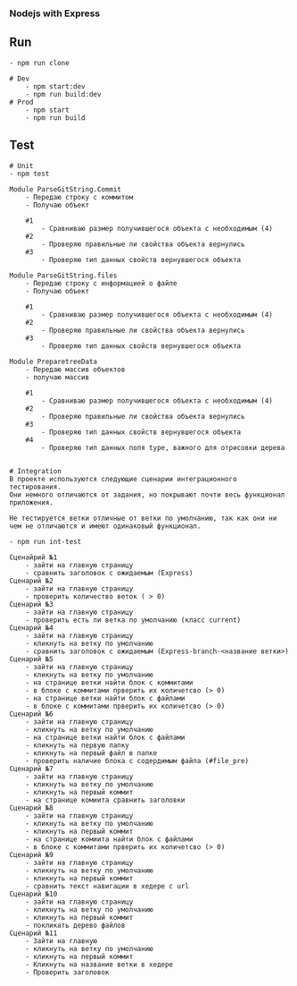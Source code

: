 ### Nodejs with Express
## Run
    - npm run clone

    # Dev
        - npm start:dev
        - npm run build:dev
    # Prod
        - npm start
        - npm run build

## Test
    # Unit
    - npm test

    Module ParseGitString.Commit
        - Передаю строку с коммитом
        - Получаю объект

        #1
            - Сравниваю размер получившегося объекта с необходимым (4)
        #2
            - Проверяю правильные ли свойства объекта вернулись
        #3
            - Проверяю тип данных свойств вернувшегося объекта

    Module ParseGitString.files
        - Передаю строку с информацией о файле
        - Получаю объект

        #1
            - Сравниваю размер получившегося объекта с необходимым (4)
        #2
            - Проверяю правильные ли свойства объекта вернулись
        #3
            - Проверяю тип данных свойств вернувшегося объекта

    Module PreparetreeData
        - Передаю массив объектов
        - получаю массив

        #1
            - Сравниваю размер получившегося объекта с необходимым (4)
        #2
            - Проверяю правильные ли свойства объекта вернулись
        #3
            - Проверяю тип данных свойств вернувшегося объекта
        #4
            - Проверяю тип данных поля type, важного для отрисовки дерева


    # Integration
    В проекте используются следующие сценарии интеграционного тестирования.
    Они немного отличаются от задания, но покрывают почти весь функционал приложения.

    Не тестируется ветки отличные от ветки по умолчанию, так как они ни чем не отличаются и имеют одинаковый функционал.

    - npm run int-test

    Сценайрий №1
        - зайти на главную страницу
        - сравнить заголовок с ожидаемым (Express)
    Сценарий №2
        - зайти на главную страницу
        - проверить количество веток ( > 0)
    Сценарий №3
        - зайти на главную страницу
        - проверить есть ли ветка по умолчанию (класс current)
    Сценарий №4
        - зайти на главную страницу
        - кликнуть на ветку по умолчанию
        - сравнить заголовок с ожидаемым (Express-branch-<название ветки>)
    Сценарий №5
        - зайти на главную страницу
        - кликнуть на ветку по умолчанию
        - на странице ветки найти блок с коммитами
        - в блоке с коммитами прверить их количетсво (> 0)
        - на странице ветки найти блок с файлами
        - в блоке с коммитами прверить их количетсво (> 0)
    Сценарий №6
        - зайти на главную страницу
        - кликнуть на ветку по умолчанию
        - на странице ветки найти блок с файлами
        - кликнуть на первую папку
        - кликнуть на первый файл в папке
        - проверить наличие блока с содердимым файла (#file_pre)
    Сценарий №7
        - зайти на главную страницу
        - кликнуть на ветку по умолчанию
        - кликнуть на первый коммит
        - на странице комиита сравнить заголовки
    Сценарий №8
        - зайти на главную страницу
        - кликнуть на ветку по умолчанию
        - кликнуть на первый коммит
        - на странице комиита найти блок с файлами
        - в блоке с коммитами прверить их количетсво (> 0)
    Сценарий №9
        - зайти на главную страницу
        - кликнуть на ветку по умолчанию
        - кликнуть на первый коммит
        - сравнить текст навигации в хедере с url
    Сценарий №10
        - зайти на главную страницу
        - кликнуть на ветку по умолчанию
        - кликнуть на первый коммит
        - покликать дерево файлов
    Сценарий №11
        - Зайти на главную
        - кликнуть на ветку по умолчанию
        - кликнуть на первый коммит
        - Кликнуть на название ветки в хедере
        - Проверить заголовок
